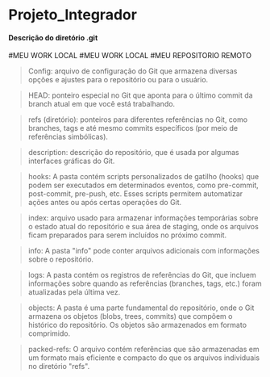 # Projeto_Integrador

#### Descrição do diretório .git

#MEU WORK LOCAL
#MEU WORK LOCAL
#MEU REPOSITORIO REMOTO

> Config: arquivo de configuração do Git que armazena diversas opções e ajustes para o repositório ou para o usuário.

> HEAD: ponteiro especial no Git que aponta para o último commit da branch atual em que você está trabalhando.

> refs (diretório): ponteiros para diferentes referências no Git, como branches, tags e até mesmo commits específicos (por meio de referências simbólicas).

> description: descrição do repositório, que é usada por algumas interfaces gráficas do Git.

> hooks: A pasta contém scripts personalizados de gatilho (hooks) que podem ser executados em determinados eventos, como pre-commit, post-commit, pre-push, etc. Esses scripts permitem automatizar ações antes ou após certas operações do Git.

> index: arquivo usado para armazenar informações temporárias sobre o estado atual do repositório e sua área de staging, onde os arquivos ficam preparados para serem incluídos no próximo commit.

> info: A pasta "info" pode conter arquivos adicionais com informações sobre o repositório.

> logs: A pasta contém os registros de referências do Git, que incluem informações sobre quando as referências (branches, tags, etc.) foram atualizadas pela última vez.

> objects: A pasta é uma parte fundamental do repositório, onde o Git armazena os objetos (blobs, trees, commits) que compõem o histórico do repositório. Os objetos são armazenados em formato comprimido.

> packed-refs: O arquivo contém referências que são armazenadas em um formato mais eficiente e compacto do que os arquivos individuais no diretório "refs".
